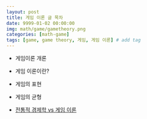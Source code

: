 ```yaml
---
layout: post
title: 게임 이론 글 목차
date: 9999-01-02 00:00:00
img: math/game/gametheory.png
categories: [math-game] 
tags: [game, game theory, 게임, 게임 이론] # add tag
---
```


+ 게임이론 개론

+ 게임 이론이란?
+ 게임의 표현
+ 게임의 균형
+ [전통적 경제학 vs 게임 이론](https://gaussian37.github.io/math-game-classical-economy-vs-game-theory/)


